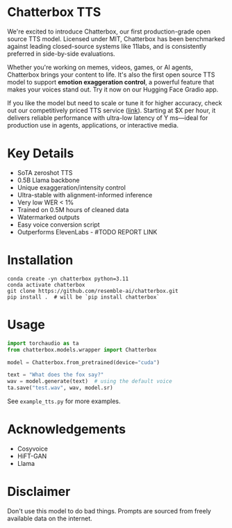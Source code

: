 # Chatterbox TTS
We're excited to introduce Chatterbox, our first production-grade open source TTS model. Licensed under MIT, Chatterbox has been benchmarked against leading closed-source systems like 11labs, and is consistently preferred in side-by-side evaluations.

Whether you're working on memes, videos, games, or AI agents, Chatterbox brings your content to life. It's also the first open source TTS model to support **emotion exaggeration control**, a powerful feature that makes your voices stand out. Try it now on our Hugging Face Gradio app.

If you like the model but need to scale or tune it for higher accuracy, check out our competitively priced TTS service (<a href="LINK">link</a>). Starting at $X per hour, it delivers reliable performance with ultra-low latency of Y ms—ideal for production use in agents, applications, or interactive media.

# Key Details
- SoTA zeroshot TTS
- 0.5B Llama backbone
- Unique exaggeration/intensity control
- Ultra-stable with alignment-informed inference
- Very low WER < 1%
- Trained on 0.5M hours of cleaned data
- Watermarked outputs
- Easy voice conversion script
- Outperforms ElevenLabs - #TODO REPORT LINK

# Installation
```
conda create -yn chatterbox python=3.11
conda activate chatterbox
git clone https://github.com/resemble-ai/chatterbox.git
pip install .  # will be `pip install chatterbox`
```

# Usage
```python
import torchaudio as ta
from chatterbox.models.wrapper import Chatterbox

model = Chatterbox.from_pretrained(device="cuda")

text = "What does the fox say?"
wav = model.generate(text)  # using the default voice
ta.save("test.wav", wav, model.sr)
```
See `example_tts.py` for more examples.

# Acknowledgements
- Cosyvoice
- HiFT-GAN
- Llama

# Disclaimer
Don't use this model to do bad things. Prompts are sourced from freely available data on the internet.
